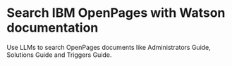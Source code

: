 # Search IBM OpenPages with Watson documentation

Use LLMs to search OpenPages documents like Administrators Guide, Solutions Guide and Triggers Guide.

